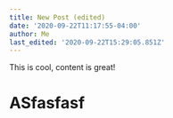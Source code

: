 ```yaml
---
title: New Post (edited)
date: '2020-09-22T11:17:55-04:00'
author: Me
last_edited: '2020-09-22T15:29:05.851Z'
---
```

This is cool, content is great!

# ASfasfasf